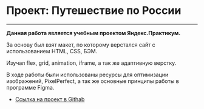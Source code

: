 # Проект: Путешествие по России
___
**Данная работа является учебным проектом Яндекс.Практикум.**

За основу был взят макет, по которому верстался сайт с использованием HTML, CSS, БЭМ.

Изучал flex, grid, animation, iframe, а так же адаптивную верстку.

В ходе работы были использованы ресурсы для оптимизации изображений, PixelPerfect, а так же основные принципы работы в программе Figma.

* [Ссылка на проект в Githab]( https://kishlyanovp.github.io/russian-travel/index.html)


